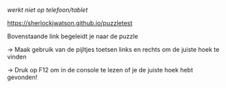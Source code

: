 _werkt niet op telefoon/tablet_

https://sherlockjwatson.github.io/puzzletest

Bovenstaande link begeleidt je naar de puzzle

-> Maak gebruik van de pijltjes toetsen links en rechts om de juiste hoek te vinden 

-> Druk op F12 om in de console te lezen of je de juiste hoek hebt gevonden!
